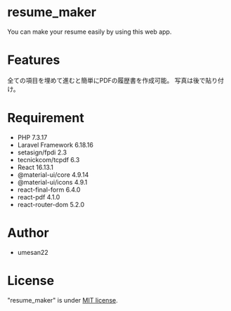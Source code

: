 # resume_maker
You can make your resume easily by using this web app.

# Features
全ての項目を埋めて進むと簡単にPDFの履歴書を作成可能。
写真は後で貼り付け。

# Requirement
- PHP 7.3.17
- Laravel Framework 6.18.16
- setasign/fpdi 2.3
- tecnickcom/tcpdf 6.3
- React 16.13.1
- @material-ui/core 4.9.14
- @material-ui/icons 4.9.1
- react-final-form 6.4.0
- react-pdf 4.1.0
- react-router-dom 5.2.0

# Author
* umesan22

# License
"resume_maker" is under [MIT license](https://en.wikipedia.org/wiki/MIT_License).
